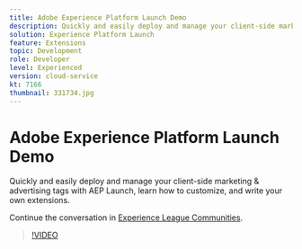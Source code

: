```yaml
---
title: Adobe Experience Platform Launch Demo
description: Quickly and easily deploy and manage your client-side marketing & advertising tags with AEP Launch, learn how to customize, and write your own extensions.
solution: Experience Platform Launch
feature: Extensions
topic: Development
role: Developer
level: Experienced
version: cloud-service
kt: 7166
thumbnail: 331734.jpg
---
```


# Adobe Experience Platform Launch Demo

Quickly and easily deploy and manage your client-side marketing & advertising tags with AEP Launch, learn how to customize, and write your own extensions.

Continue the conversation in [Experience League Communities](http://adobe.ly/36Yd3v6).

>[!VIDEO](https://video.tv.adobe.com/v/331734/?quality=12&learn=on&hidetitle=true)